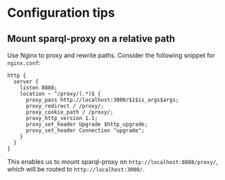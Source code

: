 # Configuration tips

## Mount sparql-proxy on a relative path

Use Nginx to proxy and rewrite paths.
Consider the following snippet for `nginx.conf`:

```
http {
  server {
    listen 8888;
    location ~ ^/proxy/(.*)$ {
      proxy_pass http://localhost:3000/$1$is_args$args;
      proxy_redirect / /proxy/;
      proxy_cookie_path / /proxy/;
      proxy_http_version 1.1;
      proxy_set_header Upgrade $http_upgrade;
      proxy_set_header Connection "upgrade";
    }
  }
}
```

This enables us to mount sparql-proxy on `http://localhost:8888/proxy/`, which will be routed to `http://localhost:3000/`.
